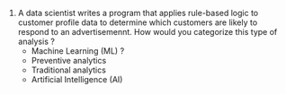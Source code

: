 1. A data scientist writes a program that applies rule-based logic to customer profile data to determine which customers are likely to respond to an advertisemennt. How would you categorize this type of analysis ?
   - Machine Learning (ML) ?
   - Preventive analytics
   - Traditional analytics
   - Artificial Intelligence (AI)
